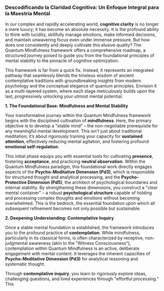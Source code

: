### Descodificando la Claridad Cognitiva: Un Enfoque Integral para la Maestría Mental

In our complex and rapidly accelerating world, **cognitive clarity** is no longer a mere luxury; it has become an absolute necessity. It is the profound ability to think with lucidity, skillfully manage emotions, make informed decisions, and maintain unwavering focus even under immense pressure. But how does one consistently and deeply cultivate this elusive quality? The Quantum Mindfulness framework offers a comprehensive roadmap, a structured journey poised to guide you from the foundational principles of mental stability to the pinnacle of cognitive optimization.

This framework is far from a quick fix. Instead, it represents an integrated pathway that seamlessly blends the timeless wisdom of ancient contemplative traditions with groundbreaking insights from modern psychology and the conceptual elegance of quantum principles. Envision it as a multi-layered system, where each stage meticulously builds upon the last, progressively unlocking your utmost mental potential.

**1. The Foundational Base: Mindfulness and Mental Stability**

Your transformative journey within the Quantum Mindfulness framework begins with the disciplined cultivation of **mindfulness**. Here, the primary objective is to develop a "stable mind" – the non-negotiable prerequisite for any meaningful mental development. This isn't just about traditional meditation; it’s about rigorously training your capacity for **sustained attention**, effectively reducing mental agitation, and fostering profound **emotional self-regulation**.

This initial phase equips you with essential tools for cultivating **presence**, fostering **acceptance**, and practicing **neutral observation**. Within the Quantum Mindfulness paradigm, this foundational work directly engages aspects of the **Psycho-Meditative Dimension (Pd3)**, which is responsible for structured thought and analytical processing, and the **Psycho-Protective Dimension (Pd5)**, the architect of psychological boundaries and internal stability. By strengthening these dimensions, you construct a "clear mental container" – a robust **psychological structure** capable of holding and processing complex thoughts and emotions without becoming overwhelmed. This is the bedrock, the essential foundation upon which all subsequent refinement becomes not only possible but sustainable.

**2. Deepening Understanding: Contemplative Inquiry**

Once a stable mental foundation is established, the framework introduces you to the profound practice of **contemplation**. While mindfulness, particularly in its classical forms, is often characterized by receptive, non-judgmental awareness (akin to the "Witness Consciousness"), contemplation within Quantum Mindfulness is an active, deliberate engagement with mental content. It leverages the inherent capacities of **Psycho-Meditative Dimension (Pd3)** for analytical reasoning and systematic thought.

Through **contemplative inquiry**, you learn to rigorously explore ideas, challenging questions, and lived experiences through "effortful processing." This